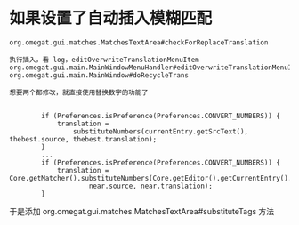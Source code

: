# 如果设置了自动插入模糊匹配
    org.omegat.gui.matches.MatchesTextArea#checkForReplaceTranslation

    执行插入，看 log，editOverwriteTranslationMenuItem
    org.omegat.gui.main.MainWindowMenuHandler#editOverwriteTranslationMenuItemActionPerformed
    org.omegat.gui.main.MainWindow#doRecycleTrans
    
    想要两个都修改，就直接使用替换数字的功能了
    
    
            if (Preferences.isPreference(Preferences.CONVERT_NUMBERS)) {
                translation =
                    substituteNumbers(currentEntry.getSrcText(), thebest.source, thebest.translation);
            }
            ...
            if (Preferences.isPreference(Preferences.CONVERT_NUMBERS)) {
                translation = Core.getMatcher().substituteNumbers(Core.getEditor().getCurrentEntry().getSrcText(),
                        near.source, near.translation);
            }
            
于是添加 org.omegat.gui.matches.MatchesTextArea#substituteTags 方法